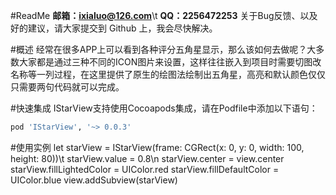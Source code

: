 #ReadMe
**邮箱：ixialuo@126.com**\t
**QQ：2256472253**
关于Bug反馈、以及好的建议，请大家提交到 Github 上，我会尽快解决。

#概述
经常在很多APP上可以看到各种评分五角星显示，那么该如何去做呢？大多数大家都是通过三种不同的ICON图片来设置，这样往往嵌入到项目时需要切图改名称等一列过程，在这里提供了原生的绘图法绘制出五角星，高亮和默认颜色仅仅只需要两句代码就可以完成。

#快速集成
IStarView支持使用Cocoapods集成，请在Podfile中添加以下语句：
```ruby
pod 'IStarView', '~> 0.0.3'
```
#使用实例
let starView = IStarView(frame: CGRect(x: 0, y: 0, width: 100, height: 80))\t
starView.value = 0.8\n
starView.center = view.center
starView.fillLightedColor = UIColor.red
starView.fillDefaultColor = UIColor.blue
view.addSubview(starView)
